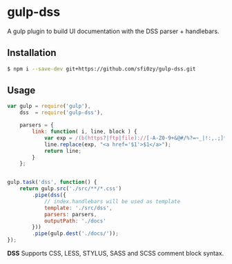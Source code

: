 # gulp-dss

A gulp plugin to build UI documentation with the DSS parser + handlebars.

## Installation

```sh
$ npm i --save-dev git+https://github.com/sfi0zy/gulp-dss.git
```

## Usage

```javascript
var gulp = require('gulp'),
    dss  = require('gulp-dss'),

    parsers = {
        link: function( i, line, block ) {
            var exp = /(b(https?|ftp|file)://[-A-Z0-9+&@#/%?=~_|!:,.;]*[-A-Z0-9+&@#/%=~_|])/ig;
            line.replace(exp, "<a href='$1'>$1</a>");
            return line;
        }
    };


gulp.task('dss', function() {
    return gulp.src('./src/**/*.css')
        .pipe(dss({
            // index.handlebars will be used as template
            template: './src/dss',
            parsers: parsers,
            outputPath: './docs'
        }))
        .pipe(gulp.dest('./docs/'));
});
```

**DSS** Supports CSS, LESS, STYLUS, SASS and SCSS comment block syntax.

